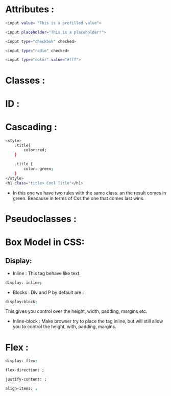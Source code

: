 # Attributes :

``` bash
<input value= "This is a prefilled value">
```
```bash
<input placeholder="This is a placeholder!">
```
```bash
<input type="checkbok" checked>
```
``` bash
<input type="radio" checked>
```
```bash
<input type="color" value="#fff">
```


 # Classes :
 # ID :
 # Cascading :

``` bash
<style>
    .title{
        color:red;
    }

    .title {
        color: green;
    }
</style>
<h1 class="title> Cool Title"</h1>
```
* In this one we have two rules with the same class. an the result comes in green. Beacause in terms of Css the one that comes last wins.

# Pseudoclasses :
# Box Model in CSS:
## Display:
* Inline : This tag behave like text.
``` bash
display: inline;
```
* Blocks : Div and P by default are :
``` BASH
display:block;
```
 This gives you control  over the height, width, padding, margins etc.

* Inline-block : Make browser try to place the tag inline, but will still allow you to control the height, with, padding, margins. 

# Flex :
  ``` bash
  display: flex;

  ```
  ```bash
  flex-direction: ;
```
``` bash
justify-content: ;
```
``` bash
align-items: ;
```


